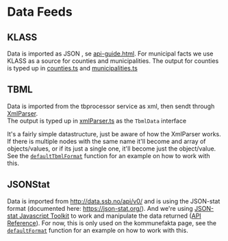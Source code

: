 # Data Feeds
## KLASS
Data is imported as JSON , se [api-guide.html](https://data.ssb.no/api/klass/v1/api-guide.html).
For municipal facts we use KLASS as a source for counties and municipalities. 
The output for counties is typed up in [counties.ts](/src/main/resources/lib/klass/counties.ts) and [municipalities.ts](/src/main/resources/lib/klass/municipalities.ts)
## TBML
Data is imported from the tbprocessor service as xml, then sendt through [XmlParser](/src/main/java/no/ssb/xp/xmlparser/XmlParser.java).  
The output is typed up in [xmlParser.ts](/src/main/resources/lib/types/xmlParser.ts) as the `TbmlData` interface

It's a fairly simple datastructure, just be aware of how the XmlParser works. If there is multiple nodes with the same name it'll become and array of objects/values, or if its just a single one, it'll become just the object/value. See the [`defaultTbmlFormat`](./../src/main/resources/lib/highcharts/highcharts.es6) function for an example on how to work with this.
## JSONStat
Data is imported from http://data.ssb.no/api/v0/ and is using the JSON-stat format (documented here: https://json-stat.org/). And we're using [JSON-stat Javascript Toolkit](https://www.npmjs.com/package/jsonstat-toolkit) to work and manipulate the data returned ([API Reference](https://github.com/jsonstat/toolkit/blob/master/docs/API.md)). For now, this is only used on the kommunefakta page, see the [`defaultFormat`](./../src/main/resources/lib/highcharts/highcharts.es6) function for an example on how to work with this.

